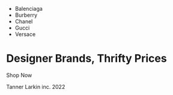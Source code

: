 <!DOCTYPE html>
<head>
   <link rel="stylesheet" href="/Users/tannerlarkin/stylesheet.css"/>
</head>   
   <nav>
    <ul>
        <li><a>Balenciaga</a></li>
        <li><a>Burberry</a></li>
        <li><a>Chanel</a></li>
        <li><a>Gucci</a></li>
        <li><a>Versace</a></li>
    </ul>
   </nav>

   <main>
    <body>
        <h1>Designer Brands, Thrifty Prices</h1>
        <a id="button">Shop Now</a>
    </body>
   </main>
<footer>
    <p>Tanner Larkin inc. 2022</p>
</footer>
